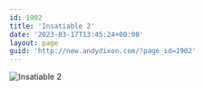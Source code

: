 ```yaml
---
id: 1902
title: 'Insatiable 2'
date: '2023-03-17T13:45:24+00:00'
layout: page
guid: 'http://new.andydixon.com/?page_id=1902'
---
```


![Insatiable 2](https://i0.wp.com/assets.g8x2.ldn.idrivee2-23.com/posters/Insatiable%202%2001.jpg?w=1200&ssl=1 "Insatiable 2")